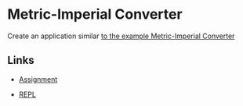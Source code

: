 # Metric-Imperial Converter

Create an application similar [to the example Metric-Imperial Converter](https://metric-imperial-converter.freecodecamp.rocks/)

## Links

- [Assignment](https://www.freecodecamp.org/learn/quality-assurance/quality-assurance-projects/metric-imperial-converter)

- [REPL](https://replit.com/@borntofrappe/boilerplate-project-metricimpconverter)
